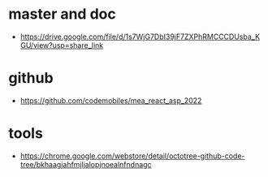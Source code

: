 # master and doc

- https://drive.google.com/file/d/1s7WjG7DbI39jF7ZXPhRMCCCDUsba_KGU/view?usp=share_link

# github

- https://github.com/codemobiles/mea_react_asp_2022

# tools

- https://chrome.google.com/webstore/detail/octotree-github-code-tree/bkhaagjahfmjljalopjnoealnfndnagc
